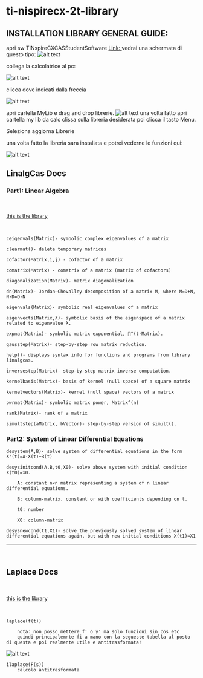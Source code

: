 # ti-nispirecx-2t-library

## INSTALLATION LIBRARY GENERAL GUIDE: 

apri sw TINspireCXCASStudentSoftware 
[Link: ](https://education.ti.com/download/en/ed-tech/36BE84F974E940C78502AA47492887AB/61B641834EA844DB9A1C02C5A9B53AB7/TINspireCXCASStudentSoftware-6.0.3.374.exe)
vedrai una schermata di questo tipo: 
![alt text](image-1.png)

collega la calcolatrice al pc: 

![alt text](image-3.png)

clicca dove indicati dalla freccia

![alt text](image-4.png)

apri cartella MyLib e drag and drop librerie.
![alt text](image-6.png)
una volta fatto apri cartella my lib da calc clissa sulla libreria desiderata poi clicca il tasto Menu.

Seleziona aggiorna Librerie 


 una volta fatto la libreria sara installata e potrei vederne le funzioni qui: 

![alt text](image-5.png)

## LinalgCas Docs
### Part1: Linear Algebra

<br>

[this is the library](numtheory.tns)

<br>

    ceigenvals(Matrix)- symbolic complex eigenvalues of a matrix

    clearmat()- delete temporary matrices

    cofactor(Matrix,i,j) - cofactor of a matrix

    comatrix(Matrix) - comatrix of a matrix (matrix of cofactors)

    diagonalization(Matrix)- matrix diagonalization

    dn(Matrix)- Jordan–Chevalley decomposition of a matrix M, where M=D+N, N·D=D·N

    eigenvals(Matrix)- symbolic real eigenvalues of a matrix

    eigenvects(Matrix,λ)- symbolic basis of the eigenspace of a matrix related to eigenvalue λ.

    expmat(Matrix)- symbolic matrix exponential, ^(t·Matrix).

    gausstep(Matrix)- step-by-step row matrix reduction.

    help()- displays syntax info for functions and programs from library linalgcas.

    inversestep(Matrix)- step-by-step matrix inverse computation.

    kernelbasis(Matrix)- basis of kernel (null space) of a square matrix

    kernelvectors(Matrix)- kernel (null space) vectors of a matrix

    pwrmat(Matrix)- symbolic matrix power, Matrix^(n)

    rank(Matrix)- rank of a matrix

    simultstep(aMatrix, bVector)- step-by-step version of simult().

 
### Part2: System of Linear Differential Equations



    desystem(A,B)- solve system of differential equations in the form X'(t)=A·X(t)+B(t)

    desysinitcond(A,B,t0,X0)- solve above system with initial condition X(t0)=x0. 

        A: constant n×n matrix representing a system of n linear differential equations.

        B: column-matrix, constant or with coefficients depending on t.

        t0: number

        X0: column-matrix 

    desysnewcond(t1,X1)- solve the previously solved system of linear differential equations again, but with new initial conditions X(t1)=X1


 --- 
 <br>

## Laplace Docs


<br>

[this is the library](./laplace/specfunc.tns)

<br>

    laplace(f(t))

        nota: non posso mettere f' o y' ma solo funzioni sin cos etc
        quindi principalemnte fi a mano con la segueste tabella al posto di questa e poi realmente utile e antitrasformata!

![alt text](image.png)


    ilaplace(F(s)) 
        calcolo antitrasformata









